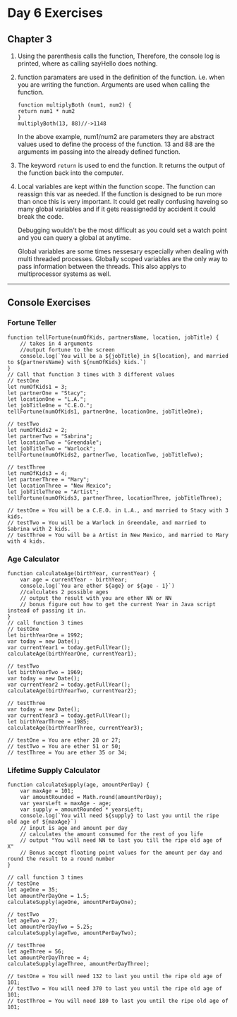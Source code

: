 # Day 6 Exercises

## Chapter 3

1.  Using the parenthesis calls the function, Therefore, the console log is printed, where as calling sayHello does nothing.

2.  function paramaters are used in the definition of the function. i.e. when you are writing the function. Arguments are used when calling the function.

        function multiplyBoth (num1, num2) {
        return num1 * num2
        }
        multiplyBoth(13, 88)//->1148

    In the above example, num1/num2 are parameters they are abstract values used to define the process of the function.
13 and 88 are the arguments im passing into the already defined function.

3.  The keyword `return` is used to end the function. It returns the output of the function back into the computer.

4.  Local variables are kept within the function scope. The function can reassign this var as needed. If the function is designed to be run more than once this is very important. It could get really confusing haveing so many global variables and if it gets reassignedd by accident it could break the code.<br> 

    Debugging wouldn't be the most difficult as you could set a watch point and you can query a global at anytime.

    Global variables are some times nessesary especially when dealing with multi threaded processes. Globally scoped variables are the only way to pass information between the threads. This also applys to multiprocessor systems as well.

___

## Console Exercises

### Fortune Teller
    function tellFortune(numOfKids, partnersName, location, jobTitle) {
        // takes in 4 arguments
        //output fortune to the screen
        console.log(`You will be a ${jobTitle} in ${location}, and married to ${partnersName} with ${numOfKids} kids.`)
    }
    // Call that function 3 times with 3 different values
    // testOne
    let numOfKids1 = 3;
    let partnerOne = "Stacy";
    let locationOne = "L.A.";
    let jobTitleOne = "C.E.O.";
    tellFortune(numOfKids1, partnerOne, locationOne, jobTitleOne);

    // testTwo
    let numOfKids2 = 2;
    let partnerTwo = "Sabrina";
    let locationTwo = "Greendale";
    let jobTitleTwo = "Warlock";
    tellFortune(numOfKids2, partnerTwo, locationTwo, jobTitleTwo);

    // testThree
    let numOfKids3 = 4;
    let partnerThree = "Mary";
    let locationThree = "New Mexico";
    let jobTitleThree = "Artist";
    tellFortune(numOfKids3, partnerThree, locationThree, jobTitleThree);

    // testOne = You will be a C.E.O. in L.A., and married to Stacy with 3 kids.
    // testTwo = You will be a Warlock in Greendale, and married to Sabrina with 2 kids.
    // testThree = You will be a Artist in New Mexico, and married to Mary with 4 kids.

### Age Calculator
    function calculateAge(birthYear, currentYear) {
        var age = currentYear - birthYear;
        console.log(`You are ether ${age} or ${age - 1}`)
        //calculates 2 possible ages
        // output the result with you are ether NN or NN
        // bonus figure out how to get the current Year in Java script instead of passing it in.
    }
    // call function 3 times
    // testOne
    let birthYearOne = 1992;
    var today = new Date();
    var currentYear1 = today.getFullYear();
    calculateAge(birthYearOne, currentYear1);

    // testTwo
    let birthYearTwo = 1969;
    var today = new Date();
    var currentYear2 = today.getFullYear();
    calculateAge(birthYearTwo, currentYear2);

    // testThree
    var today = new Date();
    var currentYear3 = today.getFullYear();
    let birthYearThree = 1985;
    calculateAge(birthYearThree, currentYear3);

    // testOne = You are ether 28 or 27;
    // testTwo = You are ether 51 or 50;
    // testThree = You are ether 35 or 34;

### Lifetime Supply Calculator
    function calculateSupply(age, amountPerDay) {
        var maxAge = 101;
        var amountRounded = Math.round(amountPerDay);
        var yearsLeft = maxAge - age;
        var supply = amountRounded * yearsLeft;
        console.log(`You will need ${supply} to last you until the ripe old age of ${maxAge}`)
        // input is age and amount per day
        // calculates the amount consumed for the rest of you life
        // output "You will need NN to last you till the ripe old age of X"
        // Bonus accept floating point values for the amount per day and round the result to a round number
    }

    // call function 3 times
    // testOne
    let ageOne = 35;
    let amountPerDayOne = 1.5;
    calculateSupply(ageOne, amountPerDayOne);

    // testTwo
    let ageTwo = 27;
    let amountPerDayTwo = 5.25;
    calculateSupply(ageTwo, amountPerDayTwo);

    // testThree
    let ageThree = 56;
    let amountPerDayThree = 4;
    calculateSupply(ageThree, amountPerDayThree);

    // testOne = You will need 132 to last you until the ripe old age of 101;
    // testTwo = You will need 370 to last you until the ripe old age of 101;
    // testThree = You will need 180 to last you until the ripe old age of 101;

